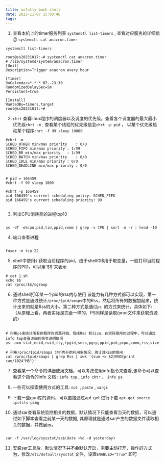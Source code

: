 ```yaml
---
title: usfully bash shell
date: 2023-11-07 15:00:48
tags:
---
```


1. 查看本机上的timer服务列表 `systemctl list-timers` , 查看对应服务的详细信息 `systemctl cat anacron.timer`
```shell
systemctl list-timers

root@ss20231017:~# systemctl cat anacron.timer
# /lib/systemd/system/anacron.timer
[Unit]
Description=Trigger anacron every hour

[Timer]
OnCalendar=*-*-* 07..23:30
RandomizedDelaySec=5m
Persistent=true

[Install]
WantedBy=timers.target
root@ss20231017:~#

```

2. `chrt` 查看linux程序的调度器以及调度的优先级。查看各个调度器的最大最小优先级`chrt -m` , 查看某个线程的优先级信息`chrt -p pid` ， 以某个优先级启动某个程序`chrt -f 99 sleep 10000` 

```shell
#chrt -m 
SCHED_OTHER min/max priority	: 0/0
SCHED_FIFO min/max priority	: 1/99
SCHED_RR min/max priority	: 1/99
SCHED_BATCH min/max priority	: 0/0
SCHED_IDLE min/max priority	: 0/0
SCHED_DEADLINE min/max priority	: 0/0


# pid = 166459
#chrt -f 99 sleep 1000

#chrt -p 166459
pid 166459's current scheduling policy: SCHED_FIFO
pid 166459's current scheduling priority: 99


```


3. 列出CPU消耗高的进程top10 
```shell

ps -eT -o%cpu,pid,tid,ppid,comm | grep -v CPU | sort -n -r | head -10

```


4. 端口查看进程

```shell

fuser -n tcp 22

```

5. shell中使用`$` 获取当前程序的pid，由于shell中$用于取变量，一般打印当前程序的PID，可以用`$$`来表示
```shell
# cat 1.sh
echo $$
cat /proc/$$/cgroup

```

6. 通过shell打印某一个pid的rss内存使用
该能力有几种方式都可以实现，第一种方式是通过统计`/proc/$pid/smaps`中的Rss，然后将所有的数据加起来，统计出来的就是Rss的大小。第二种方式是通过`ps `的方式来统计，具体如下:（从原理上看，两者实际是完全一样的，PS同样是读取/proc文件来获取资源的）

```shell

# 利用ps来统计所有的程序的资源开销，包括Rss 和Size，在实际使用的过程中，可以通过info top查看详细的命令说明情况
ps -axo stat,euid,ruid,tty,tpgid,sess,pgrp,ppid,pid,pcpu,comm,rss,size

# 利用/proc/$pid/smaps 分析内存的利用率情况，统计其Rss的使用
cat /proc/$pid/smaps | grep Rss | awk '{sum += $2}END{print sum/1024"MB"}' 

```

7. 查看某一个命令的详细使用文档，可以考虑使用info指令来查看,该命令可以查看这个指令的info 文档 : `info top` , `info chtr` ， `info ps `

8. 一些可以探索使用方式的工具: `cut `, `paste` , `xargs`


9. 下载一些gun库的源码，可以直接通过apt-get 进行下载 `apt-get source iputils-ping`


10. 通过sar查看系统监控相关的数据，默认情况下只能查看当天的数据，可以通过如下脚本查看之前某一天的数据, 其原理就是通过sar产生的数据文件读取相关的数据，并做展示。

```shell

sar -f /var/log/sysstat/sa$(date +%d -d yesterday)

```

11. 安装sar工具后，默认情况下并不会默认开启，需要主动打开，操作的方式为，修改`/etc/default/sysstat` 文件，设置`ENABLED="true"` 即可
